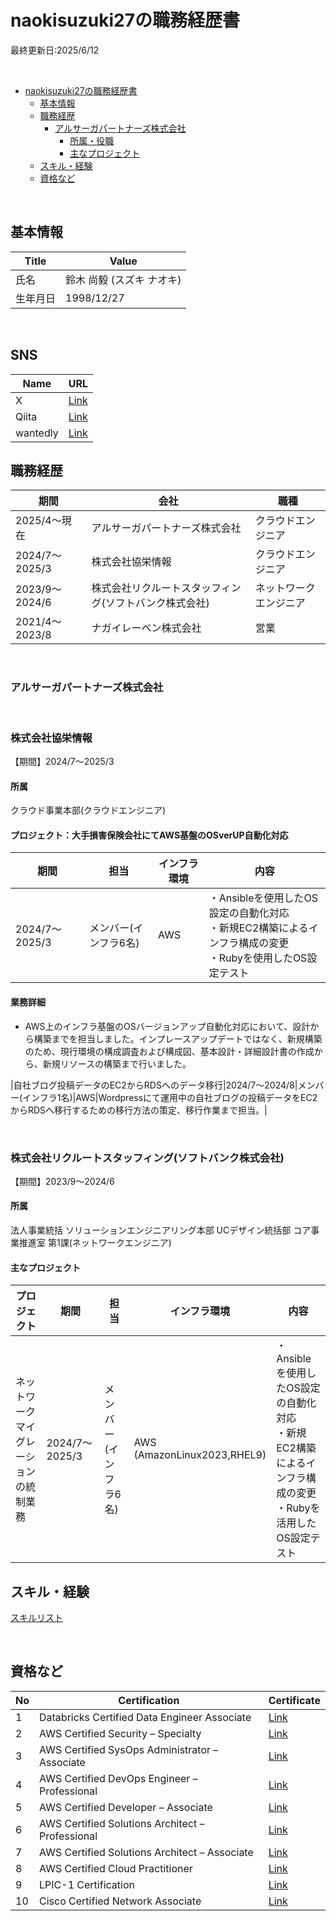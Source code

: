 naokisuzuki27の職務経歴書
======
最終更新日:2025/6/12

<br>

- [naokisuzuki27の職務経歴書](#naokisuzuki27の職務経歴書)
  - [基本情報](#基本情報)
  - [職務経歴](#職務経歴)
    - [アルサーガパートナーズ株式会社](#アルサーガパートナーズ株式会社)
      - [所属・役職](#所属役職)
      - [主なプロジェクト](#主なプロジェクト)
  - [スキル・経験](#スキル経験)
  - [資格など](#資格など)

<br>

基本情報
-------
|Title|Value|
|---|---|
|氏名|鈴木 尚毅 (スズキ ナオキ)|
|生年月日|1998/12/27|

<br>

SNS
-------
|Name|URL|
|---|---|
|X|[Link](https://x.com/iam_naoki27)|
|Qiita|[Link](https://qiita.com/naoki_note)|
|wantedly|[Link](https://www.wantedly.com/id/naoki27suzuki1227)|


職務経歴
-------
|期間|会社|職種|
|---|---|---|
|2025/4〜現在|アルサーガパートナーズ株式会社|クラウドエンジニア|
|2024/7〜2025/3|株式会社協栄情報|クラウドエンジニア|
|2023/9〜2024/6|株式会社リクルートスタッフィング(ソフトバンク株式会社)|ネットワークエンジニア|
|2021/4〜2023/8|ナガイレーベン株式会社|営業|


<br>

### アルサーガパートナーズ株式会社


<br>

### 株式会社協栄情報
【期間】2024/7〜2025/3
#### 所属
クラウド事業本部(クラウドエンジニア) 

#### プロジェクト：大手損害保険会社にてAWS基盤のOSverUP自動化対応
|期間|担当|インフラ環境|内容|
|---|---|---|---|
|2024/7〜2025/3|メンバー(インフラ6名)|AWS|・Ansibleを使用したOS設定の自動化対応<br>・新規EC2構築によるインフラ構成の変更<br>・Rubyを使用したOS設定テスト|

#### 業務詳細
- AWS上のインフラ基盤のOSバージョンアップ自動化対応において、設計から構築までを担当しました。インプレースアップデートではなく、新規構築のため、現行環境の構成調査および構成図、基本設計・詳細設計書の作成から、新規リソースの構築まで行いました。

|自社ブログ投稿データのEC2からRDSへのデータ移行|2024/7〜2024/8|メンバー(インフラ1名)|AWS|Wordpressにて運用中の自社ブログの投稿データをEC2からRDSへ移行するための移行方法の策定、移行作業まで担当。|


<br>

### 株式会社リクルートスタッフィング(ソフトバンク株式会社)
【期間】2023/9〜2024/6  
#### 所属
法人事業統括 ソリューションエンジニアリング本部 UCデザイン統括部 コア事業推進室 第1課(ネットワークエンジニア) 
#### 主なプロジェクト
|プロジェクト|期間|担当|インフラ環境|内容|
|---|---|---|---|---|
|ネットワークマイグレーションの統制業務|2024/7〜2025/3|メンバー(インフラ6名)|AWS<br>(AmazonLinux2023,RHEL9)|・Ansibleを使用したOS設定の自動化対応<br>・新規EC2構築によるインフラ構成の変更<br>・Rubyを活用したOS設定テスト|

スキル・経験
---------
[スキルリスト](/)

<br>

資格など
-------------
|No|Certification|Certificate|
|---|---|---|
|1|Databricks Certified Data Engineer Associate|[Link](https://credentials.databricks.com/6f0165cc-0341-4fcb-a0a5-a7a368e6bd69#acc.BA0MowNU)|
|2|AWS Certified Security – Specialty|[Link](https://www.credly.com/badges/653aaf3b-4a57-4de8-b9c4-b00291de14a5)|
|3|AWS Certified SysOps Administrator – Associate|[Link](https://www.credly.com/badges/700eb3d5-e5a6-4712-9b2a-269e34987b17)|
|4|AWS Certified DevOps Engineer – Professional|[Link](https://www.credly.com/badges/623fa0c4-9c3a-46f4-81c1-c4d8bf8aa1dd)|
|5|AWS Certified Developer – Associate|[Link](https://www.credly.com/badges/bb54ba51-a50c-4435-a8de-dc48c3e8277d)|
|6|AWS Certified Solutions Architect – Professional|[Link](https://www.credly.com/badges/d59e8494-24d2-4c9a-a118-0af0bd61d086)|
|7|AWS Certified Solutions Architect – Associate|[Link](https://www.credly.com/badges/149a99dd-9930-4bc1-b3f5-0a071d39efe1)|
|8|AWS Certified Cloud Practitioner|[Link](https://www.credly.com/badges/375d6392-db90-4b31-aad1-629f607e60e2)|
|9|LPIC-1 Certification|[Link](https://www.credly.com/badges/7391e201-5cdf-41d4-824d-512ae13e5816/public_url)|
|10|Cisco Certified Network Associate|[Link](https://www.credly.com/badges/002f75d7-ea68-468d-a759-a26f45c82d7e)|

<br>



